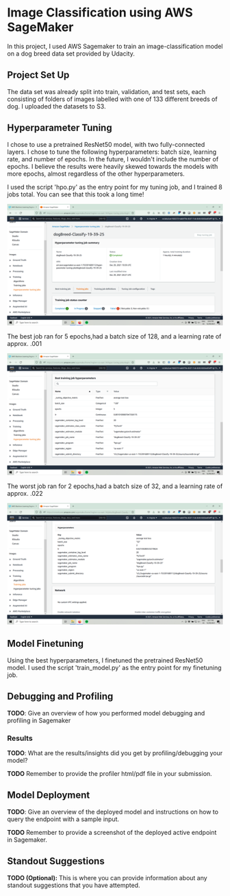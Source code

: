 # Image Classification using AWS SageMaker

In this project, I used AWS Sagemaker to train an image-classification model on a dog breed data set provided by Udacity.

## Project Set Up
The data set was already split into train, validation, and test sets, each consisting of folders of images labelled with one of 133 different breeds of dog. I uploaded the datasets to S3.

## Hyperparameter Tuning
I chose to use a pretrained ResNet50 model, with two fully-connected layers. I chose to tune the following hyperparameters: batch size, learning rate, and number of epochs. In the future, I wouldn't include the number of epochs. I believe the results were heavily skewed towards the models with more epochs, almost regardless of the other hyperparameters.

I used the script 'hpo.py' as the entry point for my tuning job, and I trained 8 jobs total. You can see that this took a long time!

![hyperparameter tuning job](https://github.com/safiamc/udacity-deep-learning-project/blob/d04595f7fb8206b002ee9f43429c31e46e5a8361/Screenshot%20(17).png)

The best job ran for 5 epochs,had a batch size of 128, and a learning rate of approx. .001

![best job](https://github.com/safiamc/udacity-deep-learning-project/blob/d04595f7fb8206b002ee9f43429c31e46e5a8361/Screenshot%20(18).png)

The worst job ran for 2 epochs,had a batch size of 32, and a learning rate of approx. .022

![worst job](https://github.com/safiamc/udacity-deep-learning-project/blob/d04595f7fb8206b002ee9f43429c31e46e5a8361/Screenshot%20(19).png)

## Model Finetuning

Using the best hyperparameters, I finetuned the pretrained ResNet50 model. I used the script 'train_model.py' as the entry point for my finetuning job.

## Debugging and Profiling
**TODO**: Give an overview of how you performed model debugging and profiling in Sagemaker

### Results
**TODO**: What are the results/insights did you get by profiling/debugging your model?

**TODO** Remember to provide the profiler html/pdf file in your submission.


## Model Deployment
**TODO**: Give an overview of the deployed model and instructions on how to query the endpoint with a sample input.

**TODO** Remember to provide a screenshot of the deployed active endpoint in Sagemaker.

## Standout Suggestions
**TODO (Optional):** This is where you can provide information about any standout suggestions that you have attempted.
